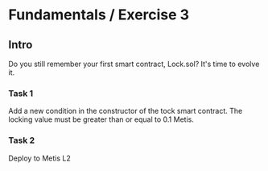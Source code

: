 # Fundamentals / Exercise 3

## Intro
Do you still remember your first smart contract, Lock.sol? It's time to evolve it.


### Task 1
Add a new condition in the constructor of the tock smart contract. The locking value must be greater than or equal to 0.1 Metis.

### Task 2
Deploy to Metis L2

